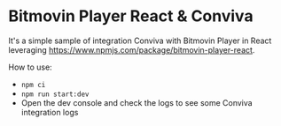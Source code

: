 # Bitmovin Player React & Conviva

It's a simple sample of integration Conviva with Bitmovin Player in React leveraging https://www.npmjs.com/package/bitmovin-player-react.

How to use:

- `npm ci`
- `npm run start:dev`
- Open the dev console and check the logs to see some Conviva integration logs
